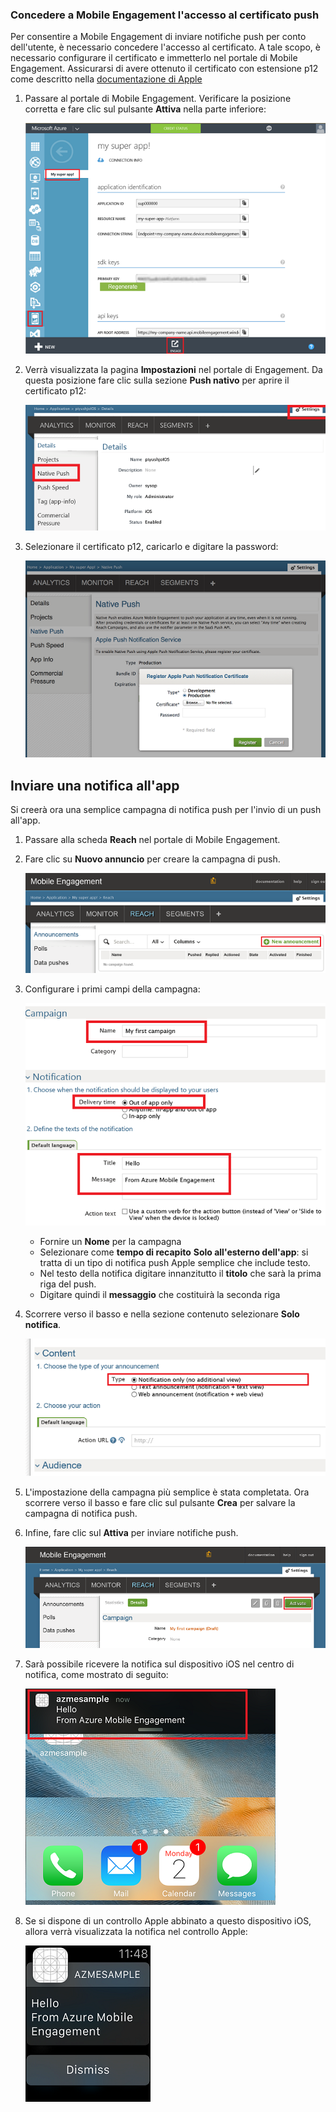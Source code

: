 ### Concedere a Mobile Engagement l'accesso al certificato push
Per consentire a Mobile Engagement di inviare notifiche push per conto dell'utente, è necessario concedere l'accesso al certificato. A tale scopo, è necessario configurare il certificato e immetterlo nel portale di Mobile Engagement. Assicurarsi di avere ottenuto il certificato con estensione p12 come descritto nella [documentazione di Apple](https://developer.apple.com/library/prerelease/ios/documentation/IDEs/Conceptual/AppDistributionGuide/AddingCapabilities/AddingCapabilities.html#//apple_ref/doc/uid/TP40012582-CH26-SW6)

1. Passare al portale di Mobile Engagement. Verificare la posizione corretta e fare clic sul pulsante **Attiva** nella parte inferiore:
   
    ![](./media/mobile-engagement-ios-send-push/engage-button.png)
2. Verrà visualizzata la pagina **Impostazioni** nel portale di Engagement. Da questa posizione fare clic sulla sezione **Push nativo** per aprire il certificato p12:
   
    ![](./media/mobile-engagement-ios-send-push/engagement-portal.png)
3. Selezionare il certificato p12, caricarlo e digitare la password:
   
    ![](./media/mobile-engagement-ios-send-push/native-push-settings.png)

## <a id="send"></a>Inviare una notifica all'app
Si creerà ora una semplice campagna di notifica push per l'invio di un push all'app.

1. Passare alla scheda **Reach** nel portale di Mobile Engagement.
2. Fare clic su **Nuovo annuncio** per creare la campagna di push.
   
    ![](./media/mobile-engagement-ios-send-push/new-announcement.png)
3. Configurare i primi campi della campagna:
   
    ![](./media/mobile-engagement-ios-send-push/campaign-first-params.png)
   
   * Fornire un **Nome** per la campagna 
   * Selezionare come **tempo di recapito** **Solo all'esterno dell'app**: si tratta di un tipo di notifica push Apple semplice che include testo.
   * Nel testo della notifica digitare innanzitutto il **titolo** che sarà la prima riga del push.
   * Digitare quindi il **messaggio** che costituirà la seconda riga
4. Scorrere verso il basso e nella sezione contenuto selezionare **Solo notifica**.
   
    ![](./media/mobile-engagement-ios-send-push/campaign-content.png)
5. L'impostazione della campagna più semplice è stata completata. Ora scorrere verso il basso e fare clic sul pulsante **Crea** per salvare la campagna di notifica push.
6. Infine, fare clic sul **Attiva** per inviare notifiche push.
   
    ![](./media/mobile-engagement-ios-send-push/campaign-activate.png)
7. Sarà possibile ricevere la notifica sul dispositivo iOS nel centro di notifica, come mostrato di seguito:
   
    ![](./media/mobile-engagement-ios-send-push/iphone-notification.png)
8. Se si dispone di un controllo Apple abbinato a questo dispositivo iOS, allora verrà visualizzata la notifica nel controllo Apple:
   
    ![](./media/mobile-engagement-ios-send-push/apple-watch.png)

<!---HONumber=Nov15_HO2-->